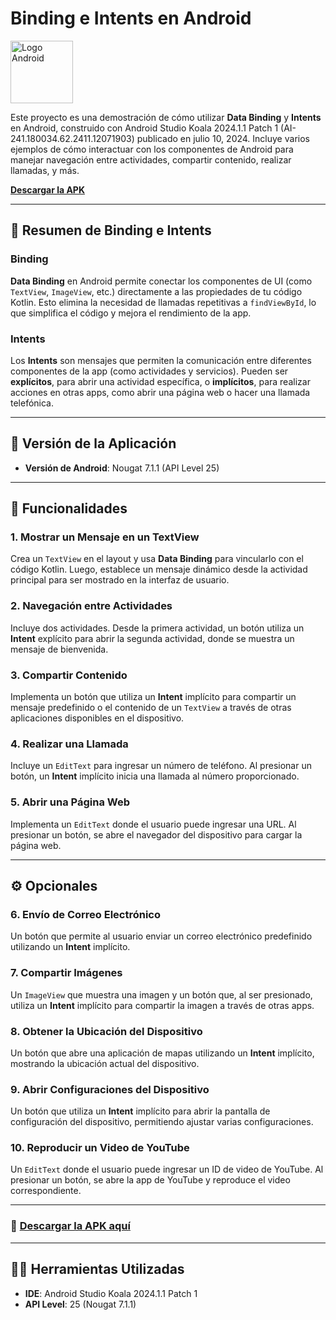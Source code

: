 # Binding e Intents en Android

<img src="https://uxwing.com/wp-content/themes/uxwing/download/brands-and-social-media/android-studio-icon.png" alt="Logo Android" width="100" />


Este proyecto es una demostración de cómo utilizar **Data Binding** y **Intents** en Android, construido con Android Studio Koala 2024.1.1 Patch 1 (AI-241.180034.62.2411.12071903) publicado en julio 10, 2024. Incluye varios ejemplos de cómo interactuar con los componentes de Android para manejar navegación entre actividades, compartir contenido, realizar llamadas, y más.

**[Descargar la APK](https://unanmanagua-my.sharepoint.com/:f:/g/personal/jasson_martinez21041657_estu_unan_edu_ni/EpxCnIBHnh5OsLYkgFk9GmUBasfFZvPzRbRkNyLa9RnOaA?e=Ryns5a)**

---

## 📜 Resumen de Binding e Intents

### Binding
**Data Binding** en Android permite conectar los componentes de UI (como `TextView`, `ImageView`, etc.) directamente a las propiedades de tu código Kotlin. Esto elimina la necesidad de llamadas repetitivas a `findViewById`, lo que simplifica el código y mejora el rendimiento de la app.

### Intents
Los **Intents** son mensajes que permiten la comunicación entre diferentes componentes de la app (como actividades y servicios). Pueden ser **explícitos**, para abrir una actividad específica, o **implícitos**, para realizar acciones en otras apps, como abrir una página web o hacer una llamada telefónica.

---

## 📱 Versión de la Aplicación

- **Versión de Android**: Nougat 7.1.1 (API Level 25)

---

## 📖 Funcionalidades

### 1. Mostrar un Mensaje en un TextView
Crea un `TextView` en el layout y usa **Data Binding** para vincularlo con el código Kotlin. Luego, establece un mensaje dinámico desde la actividad principal para ser mostrado en la interfaz de usuario.

### 2. Navegación entre Actividades
Incluye dos actividades. Desde la primera actividad, un botón utiliza un **Intent** explícito para abrir la segunda actividad, donde se muestra un mensaje de bienvenida.

### 3. Compartir Contenido
Implementa un botón que utiliza un **Intent** implícito para compartir un mensaje predefinido o el contenido de un `TextView` a través de otras aplicaciones disponibles en el dispositivo.

### 4. Realizar una Llamada
Incluye un `EditText` para ingresar un número de teléfono. Al presionar un botón, un **Intent** implícito inicia una llamada al número proporcionado.

### 5. Abrir una Página Web
Implementa un `EditText` donde el usuario puede ingresar una URL. Al presionar un botón, se abre el navegador del dispositivo para cargar la página web.

---

## ⚙️ Opcionales

### 6. Envío de Correo Electrónico
Un botón que permite al usuario enviar un correo electrónico predefinido utilizando un **Intent** implícito.

### 7. Compartir Imágenes
Un `ImageView` que muestra una imagen y un botón que, al ser presionado, utiliza un **Intent** implícito para compartir la imagen a través de otras apps.

### 8. Obtener la Ubicación del Dispositivo
Un botón que abre una aplicación de mapas utilizando un **Intent** implícito, mostrando la ubicación actual del dispositivo.

### 9. Abrir Configuraciones del Dispositivo
Un botón que utiliza un **Intent** implícito para abrir la pantalla de configuración del dispositivo, permitiendo ajustar varias configuraciones.

### 10. Reproducir un Video de YouTube
Un `EditText` donde el usuario puede ingresar un ID de video de YouTube. Al presionar un botón, se abre la app de YouTube y reproduce el video correspondiente.

---

### 💾 [Descargar la APK aquí](https://unanmanagua-my.sharepoint.com/:f:/g/personal/jasson_martinez21041657_estu_unan_edu_ni/EpxCnIBHnh5OsLYkgFk9GmUBasfFZvPzRbRkNyLa9RnOaA?e=Ryns5a)

---

## 👨‍💻 Herramientas Utilizadas
- **IDE**: Android Studio Koala 2024.1.1 Patch 1
- **API Level**: 25 (Nougat 7.1.1)
